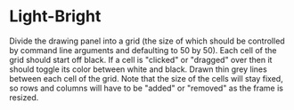 # Light-Bright
Divide the drawing panel into a grid (the size of which should be controlled by command line arguments and defaulting to 50 by 50). Each cell of the grid should start off black. If a cell is "clicked" or "dragged" over then it should toggle its color between white and black. Drawn thin grey lines between each cell of the grid. Note that the size of the cells will stay fixed, so rows and columns will have to be "added" or "removed" as the frame is resized.
